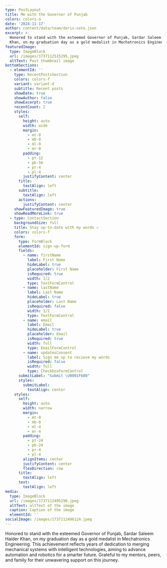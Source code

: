```yaml
---
type: PostLayout
title: Me with the Governor of Punjab
colors: colors-a
date: '2024-11-17'
author: content/data/team/doris-soto.json
excerpt: >-
  Honored to stand with the esteemed Governor of Punjab, Sardar Saleem Haider
  Khan, on my graduation day as a gold medalist in Mechatronics Engineering.
featuredImage:
  type: ImageBlock
  url: /images/1737112515295.jpeg
  altText: Post thumbnail image
bottomSections:
  - elementId: ''
    type: RecentPostsSection
    colors: colors-f
    variant: variant-d
    subtitle: Recent posts
    showDate: true
    showAuthor: false
    showExcerpt: true
    recentCount: 2
    styles:
      self:
        height: auto
        width: wide
        margin:
          - mt-0
          - mb-0
          - ml-0
          - mr-0
        padding:
          - pt-12
          - pb-56
          - pr-4
          - pl-4
        justifyContent: center
      title:
        textAlign: left
      subtitle:
        textAlign: left
      actions:
        justifyContent: center
    showFeaturedImage: true
    showReadMoreLink: true
  - type: ContactSection
    backgroundSize: full
    title: Stay up-to-date with my words ✍️
    colors: colors-f
    form:
      type: FormBlock
      elementId: sign-up-form
      fields:
        - name: firstName
          label: First Name
          hideLabel: true
          placeholder: First Name
          isRequired: true
          width: 1/2
          type: TextFormControl
        - name: lastName
          label: Last Name
          hideLabel: true
          placeholder: Last Name
          isRequired: false
          width: 1/2
          type: TextFormControl
        - name: email
          label: Email
          hideLabel: true
          placeholder: Email
          isRequired: true
          width: full
          type: EmailFormControl
        - name: updatesConsent
          label: Sign me up to recieve my words
          isRequired: false
          width: full
          type: CheckboxFormControl
      submitLabel: "Submit \U0001F680"
      styles:
        submitLabel:
          textAlign: center
    styles:
      self:
        height: auto
        width: narrow
        margin:
          - mt-0
          - mb-0
          - ml-4
          - mr-4
        padding:
          - pt-24
          - pb-24
          - pr-4
          - pl-4
        alignItems: center
        justifyContent: center
        flexDirection: row
      title:
        textAlign: left
      text:
        textAlign: left
media:
  type: ImageBlock
  url: /images/1737112495290.jpeg
  altText: altText of the image
  caption: Caption of the image
  elementId: ''
socialImage: /images/1737112496124.jpeg
---
```

Honored to stand with the esteemed Governor of Punjab, Sardar Saleem Haider Khan, on my 
graduation day as a gold medalist in Mechatronics Engineering. This 
achievement reflects years of dedication to merging mechanical systems 
with intelligent technologies, aiming to advance automation and robotics
 for a smarter future. Grateful to my mentors, peers, and family for 
their unwavering support on this journey. 



